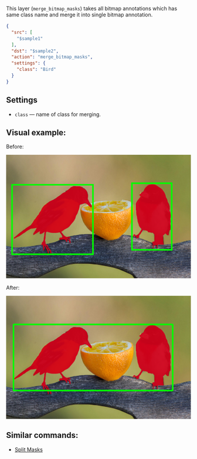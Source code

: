 This layer (`merge_bitmap_masks`) takes all bitmap annotations which has same class name and merge it into single bitmap annotation.

```json
{
  "src": [
    "$sample1"
  ],
  "dst": "$sample2",
  "action": "merge_bitmap_masks",
  "settings": {
    "class": "Bird"
  }
}
```

## Settings

- `class` — name of class for merging.


## Visual example:


Before:

<img src="../../assets/legacy/all_images/split_mask.png"/>

After:

<img src="../../assets/legacy/all_images/merge_masks.png"/>



## Similar commands:
* [Split Masks](/export/split_masks)
